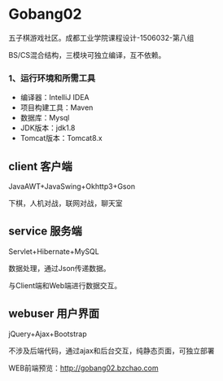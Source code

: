 # Gobang02
五子棋游戏社区。成都工业学院课程设计-1506032-第八组

BS/CS混合结构，三模块可独立编译，互不依赖。

### 1、运行环境和所需工具
* 编译器：IntelliJ IDEA
* 项目构建工具：Maven
* 数据库：Mysql
* JDK版本：jdk1.8
* Tomcat版本：Tomcat8.x

## client 客户端
 JavaAWT+JavaSwing+Okhttp3+Gson
 
下棋，人机对战，联网对战，聊天室


## service 服务端
Servlet+Hibernate+MySQL

数据处理，通过Json传递数据。

与Client端和Web端进行数据交互。


## webuser 用户界面
jQuery+Ajax+Bootstrap

不涉及后端代码，通过ajax和后台交互，纯静态页面，可独立部署

WEB前端预览：http://gobang02.bzchao.com
